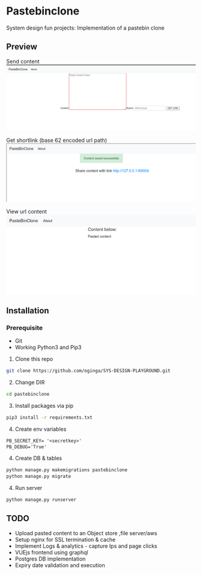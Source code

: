 # Pastebinclone
System design fun projects: Implementation of a pastebin clone 

## Preview
Send content
<a href=""><img src="img/send.png" alt="Upload content"></a>

Get shortlink (base 62 encoded url path)
<a href=""><img src="img/link.png" alt="Shortlink"></a>

View url content
<a href=""><img src="img/content.png" alt="Content"></a>

## Installation

### Prerequisite
* Git
* Working Python3 and Pip3

1. Clone this repo
```bash
git clone https://github.com/oginga/SYS-DESIGN-PLAYGROUND.git
```
2. Change DIR 
```bash
cd pastebinclone 
```
3. Install packages via pip
```bash
pip3 install -r requirements.txt
```
4. Create env variables
```
PB_SECRET_KEY= '<secretkey>'
PB_DEBUG='True'

```
4. Create DB & tables
```bash
python manage.py makemigrations pastebinclone
python manage.py migrate
```
4. Run server
```bash
python manage.py runserver
```

## TODO
* Upload pasted content to an Object store ,file server/aws
* Setup nginx for SSL termination & cache
* Implement Logs & analytics - capture Ips and page clicks
* VUEjs frontend using graphql
* Postgres DB implementation
* Expiry date validation and execution
